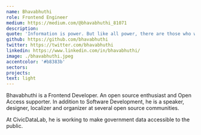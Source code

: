 ```yaml
---
name: Bhavabhuthi
role: Frontend Engineer
medium: https://medium.com/@bhavabhuthi_81071
description:
quote: 'Information is power. But like all power, there are those who want to keep it for themselves. : Aaron Swartz'
github: https://github.com/bhavabhuthi
twitter: https://twitter.com/bhavabhuthi
linkedin: https://www.linkedin.com/in/bhavabhuthi/
image: ./bhavabhuthi.jpeg
accentcolor: '#b8383b'
sectors: 
projects:
text: light
---
```


Bhavabhuthi is a Frontend Developer. An open source enthusiast and Open Access supporter. In addition to Software Development, he is a speaker, designer, localizer and organizer at several open source communities. 

At CivicDataLab, he is working to make government data accessible to the public.
